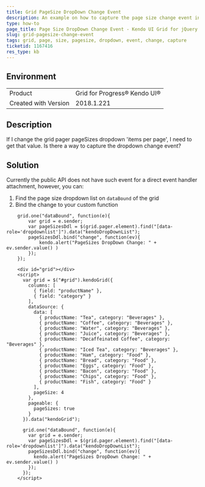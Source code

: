 ```yaml
---
title: Grid PageSize DropDown Change Event
description: An example on how to capture the page size change event in the Kendo UI Grid.
type: how-to
page_title: Page Size DropDown Change Event - Kendo UI Grid for jQuery
slug: grid-pagesize-change-event
tags: grid, page, size, pagesize, dropdown, event, change, capture
ticketid: 1167416
res_type: kb
---
```


## Environment

<table>
 <tr>
  <td>Product</td>
  <td>Grid for Progress® Kendo UI®</td>
 </tr>
 <tr>
  <td>Created with Version</td>
  <td>2018.1.221</td>
 </tr>
</table>

## Description

If I change the grid pager pageSizes dropdown 'items per page', I need to get that value. Is there a way to capture the dropdown change event? 

## Solution

Currently the public API does not have such event for a direct event handler attachment, however, you can:

1. Find the page size dropdown list on `dataBound` of the grid
1. Bind the change to your custom function

```
    grid.one("dataBound", function(e){
        var grid = e.sender;
        var pageSizesDdl = $(grid.pager.element).find("[data-role='dropdownlist']").data("kendoDropDownList");
        pageSizesDdl.bind("change", function(ev){
            kendo.alert("PageSizes DropDown Change: " + ev.sender.value() )
        });
    });
```

```dojo
    <div id="grid"></div>
    <script>
      var grid = $("#grid").kendoGrid({
        columns: [
          { field: "productName" },
          { field: "category" }
        ],
        dataSource: {
          data: [
            { productName: "Tea", category: "Beverages" },
            { productName: "Coffee", category: "Beverages" },
            { productName: "Water", category: "Beverages" },
            { productName: "Juice", category: "Beverages" },
            { productName: "Decaffeinated Coffee", category: "Beverages" },
            { productName: "Iced Tea", category: "Beverages" },
            { productName: "Ham", category: "Food" },
            { productName: "Bread", category: "Food" },
            { productName: "Eggs", category: "Food" },
            { productName: "Bacon", category: "Food" },
            { productName: "Chips", category: "Food" },
            { productName: "Fish", category: "Food" }
          ],
          pageSize: 4
        },
        pageable: {
          pageSizes: true
        }
      }).data("kendoGrid");

      grid.one("dataBound", function(e){
        var grid = e.sender;
        var pageSizesDdl = $(grid.pager.element).find("[data-role='dropdownlist']").data("kendoDropDownList");
        pageSizesDdl.bind("change", function(ev){
          kendo.alert("PageSizes DropDown Change: " + ev.sender.value() )
        });
      });
    </script>
```